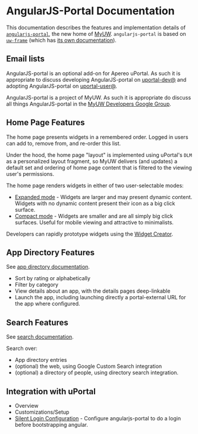 # AngularJS-Portal Documentation

This documentation describes the features and implementation details of [`angularjs-portal`](https://github.com/UW-Madison-DoIT/angularjs-portal), the new home of [MyUW](https://it.wisc.edu/services/myuw/). `angularjs-portal` is based on [`uw-frame`](https://github.com/UW-Madison-DoIT/uw-frame) (which has [its own documentation](http://uw-madison-doit.github.io/uw-frame/)).

## Email lists

AngularJS-portal is an optional add-on for Apereo uPortal. As such it is appropriate to discuss developing AngularJS-portal on [uportal-dev@][] and adopting AngularJS-portal on [uportal-user@][].

AngularJS-portal is a project of MyUW. As such it is appropriate do discuss all things AngularJS-portal in the [MyUW Developers Google Group][].

## Home Page Features

The home page presents widgets in a remembered order. Logged in users can add to, remove from, and re-order this list.

Under the hood, the home page "layout" is implemented using uPortal's `DLM` as a personalized layout fragment, so MyUW delivers (and updates) a default set and ordering of home page content that is filtered to the viewing user's permissions.

The home page renders widgets in either of two user-selectable modes:

+ [Expanded mode](#/md/expanded) - Widgets are larger and may present dynamic content. Widgets with no dynamic content present their icon as a big click surface.
+ [Compact mode](#/md/compact) - Widgets are smaller and are all simply big click surfaces. Useful for mobile viewing and attractive to minimalists.

Developers can rapidly prototype widgets using the [Widget Creator](https://tools.my.wisc.edu/widget-creator/#/default).

## App Directory Features

See [app directory documentation](#/md/app-directory).

+ Sort by rating or alphabetically
+ Filter by category
+ View details about an app, with the details pages deep-linkable
+ Launch the app, including launching directly a portal-external URL for the app where configured.

## Search Features

See [search documentation](#/md/search).

Search over:

+ App directory entries
+ (optional) the web, using Google Custom Search integration
+ (optional) a directory of people, using directory search integration.

## Integration with uPortal
+ Overview
+ Customizations/Setup
+ [Silent Login Configuration](#/md/silent-login) - Configure angularjs-portal to do a login before bootstrapping angular.

[MyUW Developers Google Group]: https://groups.google.com/forum/#!forum/myuw-developers
[uportal-dev@]: https://groups.google.com/a/apereo.org/forum/#!forum/uportal-dev
[uportal-user@]: https://groups.google.com/a/apereo.org/forum/#!forum/uportal-user
